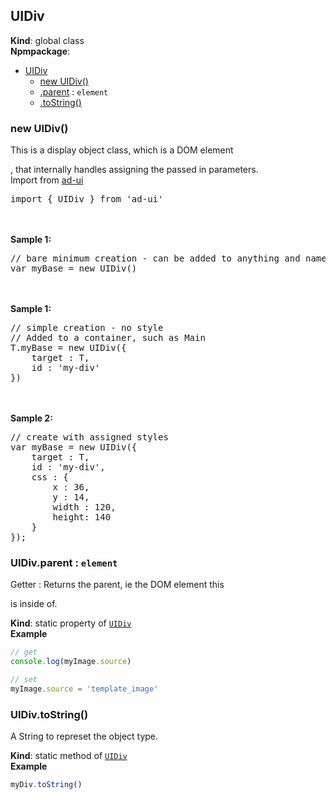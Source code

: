 <a name="UIDiv"></a>

## UIDiv
**Kind**: global class  
**Npmpackage**:   

* [UIDiv](#UIDiv)
    * [new UIDiv()](#new_UIDiv_new)
    * [.parent](#UIDiv.parent) : <code>element</code>
    * [.toString()](#UIDiv.toString)

<a name="new_UIDiv_new"></a>

### new UIDiv()
This is a display object class, which is a DOM element <div>, that internally handles assigning the passed in parameters.<br>
Import from <a href="https://github.com/ff0000-ad-tech/ad-ui">ad-ui</a>
<pre class="sunlight-highlight-javascript">
import { UIDiv } from 'ad-ui'
</pre>
<br><br>
<b>Sample 1:</b><br>
<pre class="sunlight-highlight-javascript">
// bare minimum creation - can be added to anything and named later.
var myBase = new UIDiv()
</pre>
<br><br>
<b>Sample 1:</b><br>
<pre class="sunlight-highlight-javascript">
// simple creation - no style
// Added to a container, such as Main
T.myBase = new UIDiv({
	target : T,
	id : 'my-div'
})
</pre>
<br><br>
<b>Sample 2:</b><br>
<pre class="sunlight-highlight-javascript">
// create with assigned styles
var myBase = new UIDiv({
	target : T,
	id : 'my-div',
	css : {
		x : 36,
		y : 14,
		width : 120,
		height: 140
	}
});
</pre>

<a name="UIDiv.parent"></a>

### UIDiv.parent : <code>element</code>
Getter : Returns the parent, ie the DOM element this <div> is inside of.

**Kind**: static property of [<code>UIDiv</code>](#UIDiv)  
**Example**  
```js
// get
console.log(myImage.source)

// set
myImage.source = 'template_image'
```
<a name="UIDiv.toString"></a>

### UIDiv.toString()
A String to represet the object type.

**Kind**: static method of [<code>UIDiv</code>](#UIDiv)  
**Example**  
```js
myDiv.toString()
```
